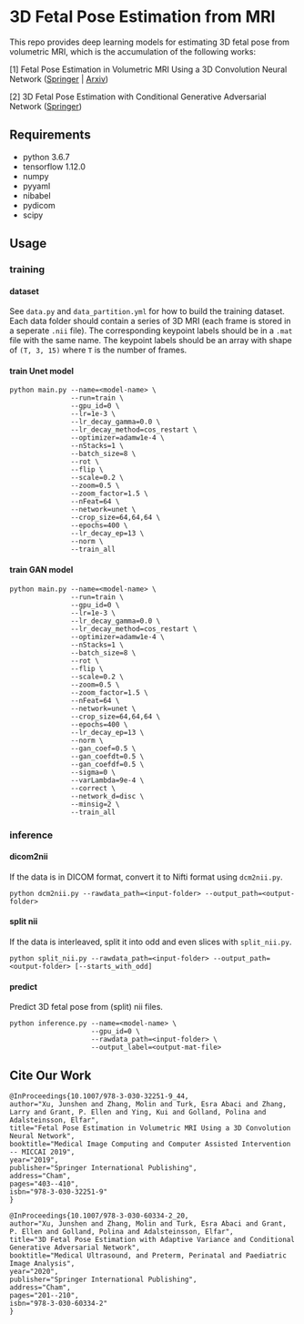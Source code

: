 # 3D Fetal Pose Estimation from MRI

This repo provides deep learning models for estimating 3D fetal pose from volumetric MRI, which is the accumulation of the following works:

\[1\] Fetal Pose Estimation in Volumetric MRI Using a 3D Convolution Neural Network ([Springer](https://link.springer.com/chapter/10.1007/978-3-030-32251-9_44) | [Arxiv](https://arxiv.org/abs/1907.04500))

\[2\] 3D Fetal Pose Estimation with Conditional Generative Adversarial Network ([Springer](https://link.springer.com/chapter/10.1007/978-3-030-60334-2_20))

## Requirements

- python 3.6.7
- tensorflow 1.12.0
- numpy
- pyyaml
- nibabel
- pydicom
- scipy

## Usage

### training

#### dataset

See `data.py` and `data_partition.yml` for how to build the training dataset. Each data folder should contain a series of 3D MRI (each frame is stored in a seperate `.nii` file). The corresponding keypoint labels should be in a `.mat` file with the same name. The keypoint labels should be an array with shape of `(T, 3, 15)` where `T` is the number of frames.

#### train Unet model

```
python main.py --name=<model-name> \
               --run=train \
               --gpu_id=0 \
               --lr=1e-3 \
               --lr_decay_gamma=0.0 \
               --lr_decay_method=cos_restart \
               --optimizer=adamw1e-4 \
               --nStacks=1 \
               --batch_size=8 \
               --rot \
               --flip \
               --scale=0.2 \
               --zoom=0.5 \
               --zoom_factor=1.5 \
               --nFeat=64 \
               --network=unet \
               --crop_size=64,64,64 \
               --epochs=400 \
               --lr_decay_ep=13 \
               --norm \
               --train_all
```

#### train GAN model

```
python main.py --name=<model-name> \
               --run=train \
               --gpu_id=0 \
               --lr=1e-3 \
               --lr_decay_gamma=0.0 \
               --lr_decay_method=cos_restart \
               --optimizer=adamw1e-4 \
               --nStacks=1 \
               --batch_size=8 \
               --rot \
               --flip \
               --scale=0.2 \
               --zoom=0.5 \
               --zoom_factor=1.5 \
               --nFeat=64 \
               --network=unet \
               --crop_size=64,64,64 \
               --epochs=400 \
               --lr_decay_ep=13 \
               --norm \
               --gan_coef=0.5 \
               --gan_coefdt=0.5 \
               --gan_coefdf=0.5 \
               --sigma=0 \
               --varLambda=9e-4 \
               --correct \
               --network_d=disc \
               --minsig=2 \
               --train_all
```

### inference

#### dicom2nii

If the data is in DICOM format, convert it to Nifti format using `dcm2nii.py`.
```
python dcm2nii.py --rawdata_path=<input-folder> --output_path=<output-folder>
```
#### split nii
If the data is interleaved, split it into odd and even slices with `split_nii.py`.
```
python split_nii.py --rawdata_path=<input-folder> --output_path=<output-folder> [--starts_with_odd]
```
#### predict
Predict 3D fetal pose from (split) nii files.
```
python inference.py --name=<model-name> \
                    --gpu_id=0 \
                    --rawdata_path=<input-folder> \
                    --output_label=<output-mat-file>
```
## Cite Our Work

```
@InProceedings{10.1007/978-3-030-32251-9_44,
author="Xu, Junshen and Zhang, Molin and Turk, Esra Abaci and Zhang, Larry and Grant, P. Ellen and Ying, Kui and Golland, Polina and Adalsteinsson, Elfar",
title="Fetal Pose Estimation in Volumetric MRI Using a 3D Convolution Neural Network",
booktitle="Medical Image Computing and Computer Assisted Intervention -- MICCAI 2019",
year="2019",
publisher="Springer International Publishing",
address="Cham",
pages="403--410",
isbn="978-3-030-32251-9"
}

@InProceedings{10.1007/978-3-030-60334-2_20,
author="Xu, Junshen and Zhang, Molin and Turk, Esra Abaci and Grant, P. Ellen and Golland, Polina and Adalsteinsson, Elfar",
title="3D Fetal Pose Estimation with Adaptive Variance and Conditional Generative Adversarial Network",
booktitle="Medical Ultrasound, and Preterm, Perinatal and Paediatric Image Analysis",
year="2020",
publisher="Springer International Publishing",
address="Cham",
pages="201--210",
isbn="978-3-030-60334-2"
}
```
